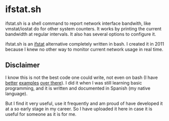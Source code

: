 # ifstat.sh

ifstat.sh is a shell command to report network interface bandwith, like vmstat/iostat do for other system counters.
It works by printing the current bandwidth at regular intervals. It also has several options to configure it.

ifstat.sh is an [ifstat](http://freecode.com/projects/ifstat) alternative completely written in bash.
I created it in 2011 because I knew no other way to monitor current network usage in real time.


## Disclaimer

I know this is not the best code one could write, not even on bash (I have [better](https://github.com/alvarogzp/badoo-challenge-2015/blob/f4e1d8b1837c7cc5ae31bb3fa808a24b60513214/03-Pattern_matcher/solution.sh) [examples](https://github.com/alvarogzp/telegram-bot/blob/2eab29b7b13c71daa1f382427ea93c2e2cceb5ae/run.sh) [over there](https://github.com/alvarogzp/poodle-challenge/blob/344c311224d062a5b9dc32a2b0391fb562827d9a/gen_inputs_outputs_tokens.sh)). I did it when I was still learning basic programming, and it is written and documented in Spanish (my native language).

But I find it very useful, use it frequently and am proud of have developed it at a so early stage in my career. So I have uploaded it here in case it is useful for someone as it is for me.
